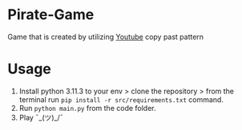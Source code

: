 # Pirate-Game
Game that is created by utilizing [Youtube](https://www.youtube.com/watch?v=YWN8GcmJ-jA&t=7s) copy past pattern

# Usage
1. Install python 3.11.3 to your env > clone the repository > from the terminal run `pip install -r src/requirements.txt` command.
2. Run `python main.py` from the code folder.
3. Play ¯\_(ツ)_/¯
